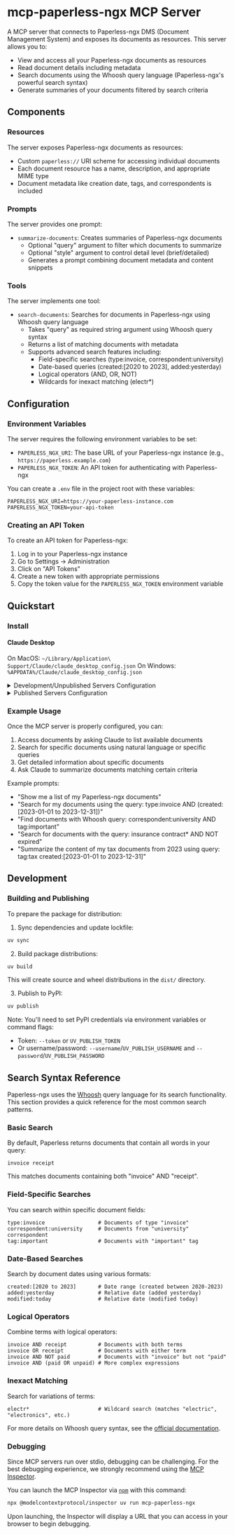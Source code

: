 # mcp-paperless-ngx MCP Server

A MCP server that connects to Paperless-ngx DMS (Document Management System) and exposes its documents as resources. This server allows you to:

- View and access all your Paperless-ngx documents as resources
- Read document details including metadata
- Search documents using the Whoosh query language (Paperless-ngx's powerful search syntax)
- Generate summaries of your documents filtered by search criteria

## Components

### Resources

The server exposes Paperless-ngx documents as resources:
- Custom `paperless://` URI scheme for accessing individual documents
- Each document resource has a name, description, and appropriate MIME type
- Document metadata like creation date, tags, and correspondents is included

### Prompts

The server provides one prompt:
- `summarize-documents`: Creates summaries of Paperless-ngx documents
  - Optional "query" argument to filter which documents to summarize
  - Optional "style" argument to control detail level (brief/detailed)
  - Generates a prompt combining document metadata and content snippets

### Tools

The server implements one tool:
- `search-documents`: Searches for documents in Paperless-ngx using Whoosh query language
  - Takes "query" as required string argument using Whoosh query syntax
  - Returns a list of matching documents with metadata
  - Supports advanced search features including:
    - Field-specific searches (type:invoice, correspondent:university)
    - Date-based queries (created:[2020 to 2023], added:yesterday)
    - Logical operators (AND, OR, NOT)
    - Wildcards for inexact matching (electr*)

## Configuration

### Environment Variables

The server requires the following environment variables to be set:

- `PAPERLESS_NGX_URI`: The base URL of your Paperless-ngx instance (e.g., `https://paperless.example.com`)
- `PAPERLESS_NGX_TOKEN`: An API token for authenticating with Paperless-ngx

You can create a `.env` file in the project root with these variables:

```
PAPERLESS_NGX_URI=https://your-paperless-instance.com
PAPERLESS_NGX_TOKEN=your-api-token
```

### Creating an API Token

To create an API token for Paperless-ngx:

1. Log in to your Paperless-ngx instance
2. Go to Settings → Administration
3. Click on "API Tokens"
4. Create a new token with appropriate permissions
5. Copy the token value for the `PAPERLESS_NGX_TOKEN` environment variable

## Quickstart

### Install

#### Claude Desktop

On MacOS: `~/Library/Application\ Support/Claude/claude_desktop_config.json`
On Windows: `%APPDATA%/Claude/claude_desktop_config.json`

<details>
  <summary>Development/Unpublished Servers Configuration</summary>
  
  ```
  "mcpServers": {
    "mcp-paperless-ngx": {
      "command": "uvx",
      "args": [
        "mcp-paperless-ngx"
      ],
      "env": {
        "PAPERLESS_NGX_URI": "https://your-paperless-instance.com",
        "PAPERLESS_NGX_TOKEN": "your-api-token"
      }
    }
  }
  ```
</details>

<details>
  <summary>Published Servers Configuration</summary>
  
  ```
  "mcpServers": {
    "mcp-paperless-ngx": {
      "command": "uvx",
      "args": [
        "mcp-paperless-ngx"
      ],
      "env": {
        "PAPERLESS_NGX_URI": "https://your-paperless-instance.com",
        "PAPERLESS_NGX_TOKEN": "your-api-token"
      }
    }
  }
  ```
</details>

### Example Usage

Once the MCP server is properly configured, you can:

1. Access documents by asking Claude to list available documents
2. Search for specific documents using natural language or specific queries
3. Get detailed information about specific documents
4. Ask Claude to summarize documents matching certain criteria

Example prompts:
- "Show me a list of my Paperless-ngx documents"
- "Search for my documents using the query: type:invoice AND (created:[2023-01-01 to 2023-12-31])"
- "Find documents with Whoosh query: correspondent:university AND tag:important"
- "Search for documents with the query: insurance contract* AND NOT expired"
- "Summarize the content of my tax documents from 2023 using query: tag:tax created:[2023-01-01 to 2023-12-31]"

## Development

### Building and Publishing

To prepare the package for distribution:

1. Sync dependencies and update lockfile:
```bash
uv sync
```

2. Build package distributions:
```bash
uv build
```

This will create source and wheel distributions in the `dist/` directory.

3. Publish to PyPI:
```bash
uv publish
```

Note: You'll need to set PyPI credentials via environment variables or command flags:
- Token: `--token` or `UV_PUBLISH_TOKEN`
- Or username/password: `--username`/`UV_PUBLISH_USERNAME` and `--password`/`UV_PUBLISH_PASSWORD`

## Search Syntax Reference

Paperless-ngx uses the [Whoosh](https://whoosh.readthedocs.io/en/latest/querylang.html) query language for its search functionality. This section provides a quick reference for the most common search patterns.

### Basic Search

By default, Paperless returns documents that contain all words in your query:
```
invoice receipt
```
This matches documents containing both "invoice" AND "receipt".

### Field-Specific Searches

You can search within specific document fields:
```
type:invoice                 # Documents of type "invoice"
correspondent:university     # Documents from "university" correspondent
tag:important                # Documents with "important" tag
```

### Date-Based Searches

Search by document dates using various formats:
```
created:[2020 to 2023]       # Date range (created between 2020-2023)
added:yesterday              # Relative date (added yesterday)
modified:today               # Relative date (modified today)
```

### Logical Operators

Combine terms with logical operators:
```
invoice AND receipt          # Documents with both terms
invoice OR receipt           # Documents with either term
invoice AND NOT paid         # Documents with "invoice" but not "paid"
invoice AND (paid OR unpaid) # More complex expressions
```

### Inexact Matching

Search for variations of terms:
```
electr*                      # Wildcard search (matches "electric", "electronics", etc.)
```

For more details on Whoosh query syntax, see the [official documentation](https://whoosh.readthedocs.io/en/latest/querylang.html).

### Debugging

Since MCP servers run over stdio, debugging can be challenging. For the best debugging
experience, we strongly recommend using the [MCP Inspector](https://github.com/modelcontextprotocol/inspector).

You can launch the MCP Inspector via [`npm`](https://docs.npmjs.com/downloading-and-installing-node-js-and-npm) with this command:

```bash
npx @modelcontextprotocol/inspector uv run mcp-paperless-ngx
```

Upon launching, the Inspector will display a URL that you can access in your browser to begin debugging.
